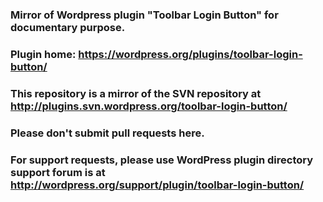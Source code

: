 ### Mirror of Wordpress plugin "Toolbar Login Button" for documentary purpose.

### Plugin home: https://wordpress.org/plugins/toolbar-login-button/

### This repository is a mirror of the SVN repository at http://plugins.svn.wordpress.org/toolbar-login-button/

### Please don't submit pull requests here.

### For support requests, please use WordPress plugin directory support forum is at http://wordpress.org/support/plugin/toolbar-login-button/
